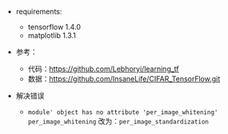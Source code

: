 
+ requirements:
    + tensorflow 1.4.0
    + matplotlib 1.3.1

+ 参考：
    + 代码：https://github.com/Lebhoryi/learning_tf
    + 数据：https://github.com/InsaneLife/CIFAR_TensorFlow.git

+ 解决错误
    + `module' object has no attribute 'per_image_whitening'`
    `per_image_whitening` 改为：`per_image_standardization`


